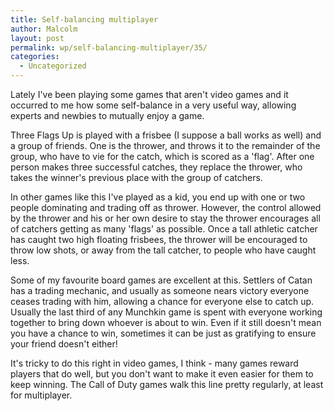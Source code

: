```yaml
---
title: Self-balancing multiplayer
author: Malcolm
layout: post
permalink: wp/self-balancing-multiplayer/35/
categories:
  - Uncategorized
---
```

Lately I've been playing some games that aren't video games and it occurred to me how some self-balance in a very useful way, allowing experts and newbies to mutually enjoy a game.

Three Flags Up is played with a frisbee (I suppose a ball works as well) and a group of friends. One is the thrower, and throws it to the remainder of the group, who have to vie for the catch, which is scored as a 'flag'. After one person makes three successful catches, they replace the thrower, who takes the winner's previous place with the group of catchers.

In other games like this I've played as a kid, you end up with one or two people dominating and trading off as thrower. However, the control allowed by the thrower and his or her own desire to stay the thrower encourages all of catchers getting as many 'flags' as possible. Once a tall athletic catcher has caught two high floating frisbees, the thrower will be encouraged to throw low shots, or away from the tall catcher, to people who have caught less.

Some of my favourite board games are excellent at this. Settlers of Catan has a trading mechanic, and usually as someone nears victory everyone ceases trading with him, allowing a chance for everyone else to catch up. Usually the last third of any Munchkin game is spent with everyone working together to bring down whoever is about to win. Even if it still doesn't mean you have a chance to win, sometimes it can be just as gratifying to ensure your friend doesn't either!

It's tricky to do this right in video games, I think - many games reward players that do well, but you don't want to make it even easier for them to keep winning. The Call of Duty games walk this line pretty regularly, at least for multiplayer.